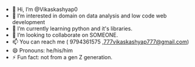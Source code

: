 - 👋 Hi, I’m @Vikaskashyap0
- 👀 I’m interested in domain on data analysis and low code web development
- 🌱 I’m currently learning python and it's libraries.
- 💞️ I’m looking to collaborate on SOMEONE.
- 📫 You can reach me ( 9794361575 ,777vikaskashyap777@gmail.com)
- 😄 Pronouns: he/his/him
- ⚡ Fun fact: not from a gen Z generation.

<!---
Vikaskashyap0/Vikaskashyap0 is a ✨ special ✨ repository because its `README.md` (this file) appears on your GitHub profile.
You can click the Preview link to take a look at your changes.
--->
